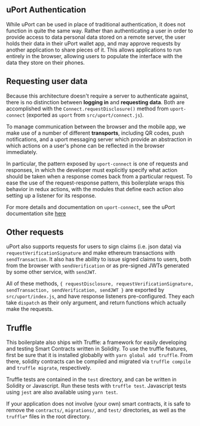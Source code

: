 ## uPort Authentication 

While uPort can be used in place of traditional authentication, it does not function in quite the same way.  Rather than authenticating a user in order to provide access to data personal data stored on a remote server, the user holds their data in their uPort wallet app, and may approve requests by another application to share pieces of it.  This allows applications to run entirely in the browser, allowing users to populate the interface with the data they store on their phones.

## Requesting user data

Because this architecture doesn't require a server to authenticate against, there is no distinction between **logging in** and **requesting data**.  Both are accomplished with the `Connect.requestDisclosure()` method from `uport-connect` (exported as `uport` from `src/uport/connect.js`).  

To manage communication between the browser and the mobile app, we make use of a number of different **transports**, including QR codes, push notifications, and a uport messaging server which provide an abstraction in which actions on a user's phone can be reflected in the browser immediately.  

In particular, the pattern exposed by `uport-connect` is one of requests and responses, in which the developer must explicitly specify what action should be taken when a response comes back from a particular request.  To ease the use of the request-response pattern, this boilerplate wraps this behavior in redux actions, with the modules that define each action also setting up a listener for its response.

For more details and documentation on `uport-connect`, see the uPort documentation site [here](https://developer.uport.me)

## Other requests

uPort also supports requests for users to sign claims (i.e. json data) via `requestVerificationSignature` and make ethereum transactions with `sendTransaction`. It also has the ability to issue signed claims to users, both from the browser with `sendVerification` or as pre-signed JWTs generated by some other service, with `sendJWT`.  

All of these methods, `{ requestDisclosure, requestVerificationSignature, sendTransaction, sendVerification, sendJWT }` are exported by `src/uport/index.js`, and have response listeners pre-configured.  They each take `dispatch` as their only argument, and return functions which actually make the requests.

## Truffle

This boilerplate also ships with Truffle: a framework for easily developing and testing Smart Contracts written in Solidity.  To use the truffle features, first be sure that it is installed globablly with `yarn global add truffle`.  From there, solidity contracts can be compiled and migrated via `truffle compile` and `truffle migrate`, respectively. 

Truffle tests are contained in the `test` directory, and can be written in Solidity or Javascript.  Run these tests with `truffle test`.  Javascript tests using `jest` are also available using `yarn test`.

If your application does not involve (your own) smart contracts, it is safe to remove the `contracts/`, `migrations/`, and `test/` directories, as well as the `truffle*` files in the root directory.